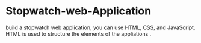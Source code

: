 # Stopwatch-web-Application
build a stopwatch web application, you can use HTML, CSS, and JavaScript. HTML is used to structure the elements of the appliations .
